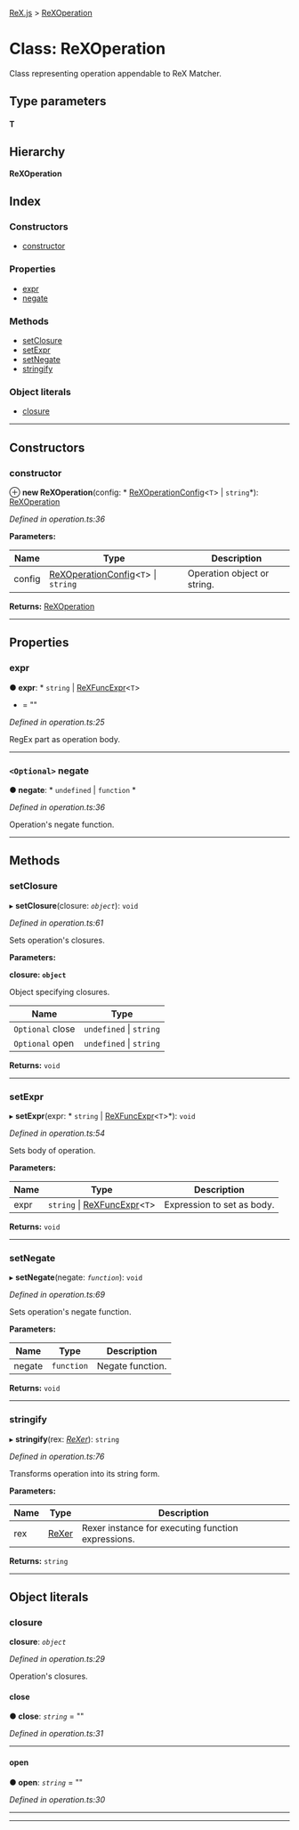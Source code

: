 [ReX.js](../README.md) > [ReXOperation](../classes/rexoperation.md)

# Class: ReXOperation

Class representing operation appendable to ReX Matcher.

## Type parameters
#### T 
## Hierarchy

**ReXOperation**

## Index

### Constructors

* [constructor](rexoperation.md#constructor)

### Properties

* [expr](rexoperation.md#expr)
* [negate](rexoperation.md#negate)

### Methods

* [setClosure](rexoperation.md#setclosure)
* [setExpr](rexoperation.md#setexpr)
* [setNegate](rexoperation.md#setnegate)
* [stringify](rexoperation.md#stringify)

### Object literals

* [closure](rexoperation.md#closure)

---

## Constructors

<a id="constructor"></a>

###  constructor

⊕ **new ReXOperation**(config: * [ReXOperationConfig](../interfaces/rexoperationconfig.md)<`T`> &#124; `string`*): [ReXOperation](rexoperation.md)

*Defined in operation.ts:36*

**Parameters:**

| Name | Type | Description |
| ------ | ------ | ------ |
| config |  [ReXOperationConfig](../interfaces/rexoperationconfig.md)<`T`> &#124; `string`|  Operation object or string. |

**Returns:** [ReXOperation](rexoperation.md)

___

## Properties

<a id="expr"></a>

###  expr

**● expr**: * `string` &#124; [ReXFuncExpr](../interfaces/rexfuncexpr.md)<`T`>
* = ""

*Defined in operation.ts:25*

RegEx part as operation body.

___
<a id="negate"></a>

### `<Optional>` negate

**● negate**: * `undefined` &#124; `function`
*

*Defined in operation.ts:36*

Operation's negate function.

___

## Methods

<a id="setclosure"></a>

###  setClosure

▸ **setClosure**(closure: *`object`*): `void`

*Defined in operation.ts:61*

Sets operation's closures.

**Parameters:**

**closure: `object`**

Object specifying closures.

| Name | Type |
| ------ | ------ |
| `Optional` close |  `undefined` &#124; `string`|
| `Optional` open |  `undefined` &#124; `string`|

**Returns:** `void`

___
<a id="setexpr"></a>

###  setExpr

▸ **setExpr**(expr: * `string` &#124; [ReXFuncExpr](../interfaces/rexfuncexpr.md)<`T`>*): `void`

*Defined in operation.ts:54*

Sets body of operation.

**Parameters:**

| Name | Type | Description |
| ------ | ------ | ------ |
| expr |  `string` &#124; [ReXFuncExpr](../interfaces/rexfuncexpr.md)<`T`>|  Expression to set as body. |

**Returns:** `void`

___
<a id="setnegate"></a>

###  setNegate

▸ **setNegate**(negate: *`function`*): `void`

*Defined in operation.ts:69*

Sets operation's negate function.

**Parameters:**

| Name | Type | Description |
| ------ | ------ | ------ |
| negate | `function` |  Negate function. |

**Returns:** `void`

___
<a id="stringify"></a>

###  stringify

▸ **stringify**(rex: *[ReXer](rexer.md)*): `string`

*Defined in operation.ts:76*

Transforms operation into its string form.

**Parameters:**

| Name | Type | Description |
| ------ | ------ | ------ |
| rex | [ReXer](rexer.md) |  Rexer instance for executing function expressions. |

**Returns:** `string`

___

## Object literals

<a id="closure"></a>

###  closure

**closure**: *`object`*

*Defined in operation.ts:29*

Operation's closures.

<a id="closure.close"></a>

####  close

**● close**: *`string`* = ""

*Defined in operation.ts:31*

___
<a id="closure.open"></a>

####  open

**● open**: *`string`* = ""

*Defined in operation.ts:30*

___

___


